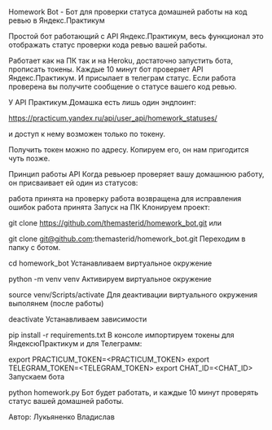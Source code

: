 Homework Bot - Бот для проверки статуса домашней работы на код ревью в Яндекс.Практикум

Простой бот работающий с API Яндекс.Практикум, весь функционал это отображать статус проверки кода ревью вашей работы.

Работает как на ПК так и на Heroku, достаточно запустить бота, прописать токены. Каждые 10 минут бот проверяет API Яндекс.Практикум. И присылает в телеграм статус. Если работа проверена вы получите сообщение о статусе вашего код ревью.

У API Практикум.Домашка есть лишь один эндпоинт:

https://practicum.yandex.ru/api/user_api/homework_statuses/

и доступ к нему возможен только по токену.

Получить токен можно по адресу. Копируем его, он нам пригодится чуть позже.

Принцип работы API
Когда ревьюер проверяет вашу домашнюю работу, он присваивает ей один из статусов:

работа принята на проверку
работа возвращена для исправления ошибок
работа принята
Запуск на ПК
Клонируем проект:

git clone https://github.com/themasterid/homework_bot.git
или

git clone git@github.com:themasterid/homework_bot.git
Переходим в папку с ботом.

cd homework_bot
Устанавливаем виртуальное окружение

python -m venv venv
Активируем виртуальное окружение

source venv/Scripts/activate
Для деактивации виртуального окружения выполянем (после работы)

deactivate
Устанавливаем зависимости

pip install -r requirements.txt
В консоле импортируем токены для ЯндексюПрактикум и для Телеграмм:

export PRACTICUM_TOKEN=<PRACTICUM_TOKEN>
export TELEGRAM_TOKEN=<TELEGRAM_TOKEN>
export CHAT_ID=<CHAT_ID>
Запускаем бота

python homework.py
Бот будет работать, и каждые 10 минут проверять статус вашей домашней работы.

Автор: Лукьяненко Владислав 

